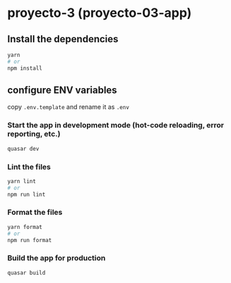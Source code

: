# proyecto-3 (proyecto-03-app)


## Install the dependencies
```bash
yarn
# or
npm install
```
## configure ENV variables

copy ```.env.template``` and rename it as ```.env```



### Start the app in development mode (hot-code reloading, error reporting, etc.)
```bash
quasar dev
```


### Lint the files
```bash
yarn lint
# or
npm run lint
```


### Format the files
```bash
yarn format
# or
npm run format
```



### Build the app for production
```bash
quasar build
```

